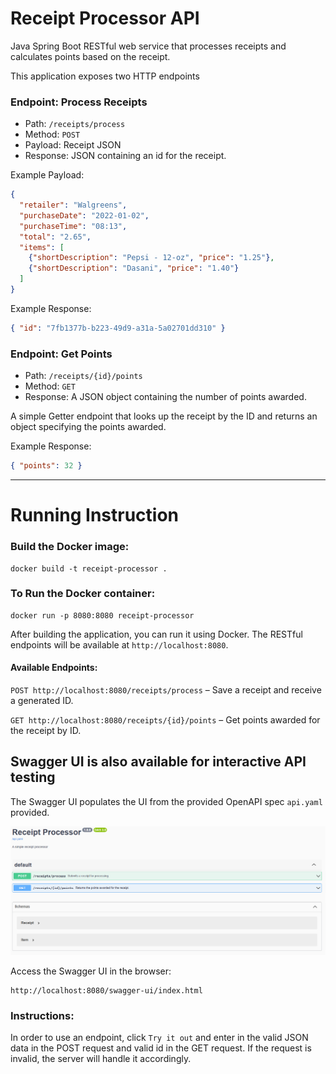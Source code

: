 # Receipt Processor API

Java Spring Boot RESTful web service that processes receipts and calculates points based on the receipt.

This application exposes two HTTP endpoints

### Endpoint: Process Receipts

* Path: `/receipts/process`
* Method: `POST`
* Payload: Receipt JSON
* Response: JSON containing an id for the receipt.

Example Payload:

```json
{
  "retailer": "Walgreens",
  "purchaseDate": "2022-01-02",
  "purchaseTime": "08:13",
  "total": "2.65",
  "items": [
    {"shortDescription": "Pepsi - 12-oz", "price": "1.25"},
    {"shortDescription": "Dasani", "price": "1.40"}
  ]
}
```
Example Response:
```json
{ "id": "7fb1377b-b223-49d9-a31a-5a02701dd310" }
```

### Endpoint: Get Points

* Path: `/receipts/{id}/points`
* Method: `GET`
* Response: A JSON object containing the number of points awarded.

A simple Getter endpoint that looks up the receipt by the ID and returns an object specifying the points awarded.

Example Response:
```json
{ "points": 32 }
```

---

# Running Instruction

### Build the Docker image:
```
docker build -t receipt-processor .
```
### To Run the Docker container:
```
docker run -p 8080:8080 receipt-processor
```
After building the application, you can run it using Docker. The RESTful endpoints will be available at `http://localhost:8080`. 

#### Available Endpoints: 

`POST http://localhost:8080/receipts/process` – Save a receipt and receive a generated ID.

`GET http://localhost:8080/receipts/{id}/points` – Get points awarded for the receipt by ID.

## Swagger UI is also available for interactive API testing

The Swagger UI populates the UI from the provided OpenAPI spec `api.yaml` provided.

![img.png](img.png)

Access the Swagger UI in the browser:
```
http://localhost:8080/swagger-ui/index.html
```
### Instructions:
In order to use an endpoint, click `Try it out` and enter in the valid JSON data in the POST request and valid id in the GET request. If the request is invalid, the server will handle it accordingly.  
